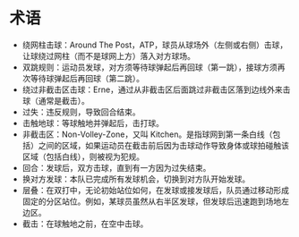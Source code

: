 # 术语

* 绕网柱击球：Around The Post，ATP，球员从球场外（左侧或右侧）击球，让球绕过网柱（而不是球网上方）落入对方球场。
* 双跳规则：运动员发球，对方须等待球弹起后再回球（第一跳），接球方须再次等待球弹起后再回球（第二跳）。
* 绕过非截击区击球：Erne，通过从非截击区后面跳过非截击区落到边线外来击球（通常是截击）。
* 过失：违反规则，导致回合结束。
* 击触地球：等球触地并弹起后，击打球。
* 非截击区：Non-Volley-Zone，又叫 Kitchen。是指球网到第一条白线（包括）之间的区域，如果运动员在截击前后因为击球动作导致身体或球拍碰触该区域（包括白线），则被视为犯规。
* 回合：发球后，双方击球，直到有一方因为过失结束。
* 换对方发球：本队已完成所有发球机会，切换到对方队开始发球。
* 层叠：在双打中，无论初始站位如何，在发球或接发球后，队员通过移动形成固定的分区站位。例如，某球员虽然从右半区发球，但发球后迅速跑到场地左边区。
* 截击：在球触地之前，在空中击球。
